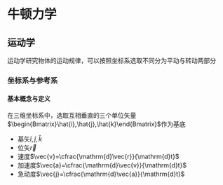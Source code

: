 # 牛顿力学

## 运动学

运动学研究物体的运动规律，可以按照坐标系选取不同分为平动与转动两部分

### 坐标系与参考系

#### 基本概念与定义

在三维坐标系中，选取互相垂直的三个单位矢量$\begin{Bmatrix}\hat{i},\hat{j},\hat{k}\end{Bmatrix}$作为基底

* 基矢$\hat{i},\hat{j},\hat{k}$
* 位矢$\vec{r}$
* 速度$\vec{v}=\cfrac{\mathrm{d}\vec{r}}{\mathrm{d}t}$
* 加速度$\vec{a}=\cfrac{\mathrm{d}\vec{v}}{\mathrm{d}t}$
* 急动度$\vec{j}=\cfrac{\mathrm{d}\vec{a}}{\mathrm{d}t}$
